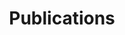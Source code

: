 ---
#layout: page
layout: publications
title: Publications
permalink: /publications/
icon: fa-solid fa-newspaper
order: 2
---